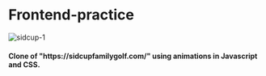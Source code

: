 # Frontend-practice


![sidcup-1](https://github.com/arihantbhardwaj2631/Frontend-practice/assets/90868557/7690c76f-459d-4422-b770-5f3a3ee67af3)
<h4>Clone of "https://sidcupfamilygolf.com/" using animations in Javascript and CSS.</h4>

